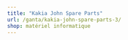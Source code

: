 ```yaml
---
title: "Kakia John Spare Parts"
url: /ganta/kakia-john-spare-parts-3/
shop: matériel informatique
---
```

